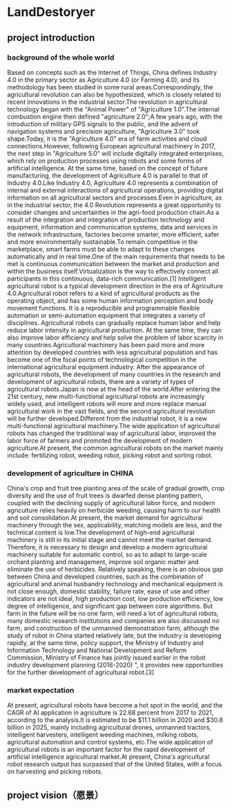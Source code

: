 # LandDestoryer
## project introduction
### background of the whole world
Based on concepts such as the Internet of Things, China defines Industry 4.0 in the primary sector as Agriculture 4.0 (or Farming 4.0), and its methodology has been studied in some rural areas.Correspondingly, the agricultural revolution can also be hypothesized, which is closely related to recent innovations in the industrial sector.The revolution in agricultural technology began with the "Animal Power" of "Agriculture 1.0".The internal combustion engine then defined "agriculture 2.0";A few years ago, with the introduction of military GPS signals to the public, and the advent of navigation systems and precision agriculture, "Agriculture 3.0" took shape.Today, it is the "Agriculture 4.0" era of farm activities and cloud connections.However, following European agricultural machinery in 2017, the next step in "Agriculture 5.0" will include digitally integrated enterprises, which rely on production processes using robots and some forms of artificial intelligence.
At the same time, based on the concept of future manufacturing, the development of Agriculture 4.0 is parallel to that of Industry 4.0.Like Industry 4.0, Agriculture 4.0 represents a combination of internal and external interactions of agricultural operations, providing digital information on all agricultural sectors and processes.Even in agriculture, as in the industrial sector, the 4.0 Revolution represents a great opportunity to consider changes and uncertainties in the agri-food production chain.As a result of the integration and integration of production technology and equipment, information and communication systems, data and services in the network infrastructure, factories become smarter, more efficient, safer and more environmentally sustainable.To remain competitive in the marketplace, smart farms must be able to adapt to these changes automatically and in real time.One of the main requirements that needs to be met is continuous communication between the market and production and within the business itself.Virtualization is the way to effectively connect all participants in this continuous, data-rich communication.[1]
Intelligent agricultural robot is a typical development direction in the era of Agriculture 4.0.Agricultural robot refers to a kind of agricultural products as the operating object, and has some human information perception and body movement functions. It is a reproducible and programmable flexible automation or semi-automation equipment that integrates a variety of disciplines.
Agricultural robots can gradually replace human labor and help reduce labor intensity in agricultural production. At the same time, they can also improve labor efficiency and help solve the problem of labor scarcity in many countries.Agricultural machinery has been paid more and more attention by developed countries with less agricultural population and has become one of the focal points of technological competition in the international agricultural equipment industry.
After the appearance of agricultural robots, the development of many countries in the research and development of agricultural robots, there are a variety of types of agricultural robots.Japan is now at the head of the world.After entering the 21st century, new multi-functional agricultural robots are increasingly widely used, and intelligent robots will more and more replace manual agricultural work in the vast fields, and the second agricultural revolution will be further developed.Different from the industrial robot, it is a new multi-functional agricultural machinery.The wide application of agricultural robots has changed the traditional way of agricultural labor, improved the labor force of farmers and promoted the development of modern agriculture.At present, the common agricultural robots on the market mainly include: fertilizing robot, weeding robot, picking robot and sorting robot.
### development of agriculture in CHINA
China's crop and fruit tree planting area of the scale of gradual growth, crop diversity and the use of fruit trees is dwarfed dense planting pattern, coupled with the declining supply of agricultural labor force, and modern agriculture relies heavily on herbicide weeding, causing harm to our health and soil consolidation.At present, the market demand for agricultural machinery through the sex, applicability, matching models are less, and the technical content is low.The development of high-end agricultural machinery is still in its initial stage and cannot meet the market demand. Therefore, it is necessary to design and develop a modern agricultural machinery suitable for automatic control, so as to adapt to large-scale orchard planting and management, improve soil organic matter and eliminate the use of herbicides.
Relatively speaking, there is an obvious gap between China and developed countries, such as the combination of agricultural and animal husbandry technology and mechanical equipment is not close enough, domestic stability, failure rate, ease of use and other indicators are not ideal, high production cost, low production efficiency, low degree of intelligence, and significant gap between core algorithms.
But farm in the future will be no one farm, will need a lot of agricultural robots, many domestic research institutions and companies are also discussed no farm, and construction of the unmanned demonstration farm, although the study of robot in China started relatively late, but the industry is developing rapidly, at the same time, policy support, the Ministry of Industry and Information Technology and National Development and Reform Commission, Ministry of Finance has jointly issued earlier in the robot industry development planning (2016-2020) ", it provides new opportunities for the further development of agricultural robot.[3]
### market expectation
At present, agricultural robots have become a hot spot in the world, and the CAGR of AI application in agriculture is 22.68 percent from 2017 to 2021, according to the analysis.It is estimated to be $11.1 billion in 2020 and $30.8 billion in 2025, mainly including agricultural drones, unmanned tractors, intelligent harvesters, intelligent weeding machines, milking robots, agricultural automation and control systems, etc.The wide application of agricultural robots is an important factor for the rapid development of artificial intelligence agricultural market.At present, China's agricultural robot research output has surpassed that of the United States, with a focus on harvesting and picking robots.
## project vision（愿景）
